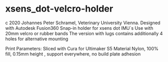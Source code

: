 # xsens_dot-velcro-holder
c 2020 Johannes Peter Schramel, Veterinary University Vienna. 
Designed with Autodesk Fusion360
Snap-in holder  for xsens dot IMU´s Use with 20mm velcro or rubber bands
The version with lugs contains additionally 4 holes for alternative mounting

Print Parameters:
Sliced with Cura for Ultimaker S5 
Material Nylon, 100% fill, 0.15mm height , support everywhere, no build plate adhesion

